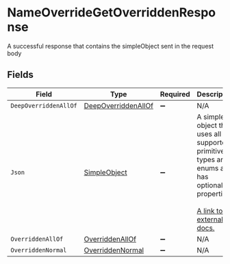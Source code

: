 # NameOverrideGetOverriddenResponse

A successful response that contains the simpleObject sent in the request body


## Fields

| Field                                                                                                                                                             | Type                                                                                                                                                              | Required                                                                                                                                                          | Description                                                                                                                                                       |
| ----------------------------------------------------------------------------------------------------------------------------------------------------------------- | ----------------------------------------------------------------------------------------------------------------------------------------------------------------- | ----------------------------------------------------------------------------------------------------------------------------------------------------------------- | ----------------------------------------------------------------------------------------------------------------------------------------------------------------- |
| `DeepOverriddenAllOf`                                                                                                                                             | [DeepOverriddenAllOf](../../Models/Operations/DeepOverriddenAllOf.md)                                                                                             | :heavy_minus_sign:                                                                                                                                                | N/A                                                                                                                                                               |
| `Json`                                                                                                                                                            | [SimpleObject](../../Models/Shared/SimpleObject.md)                                                                                                               | :heavy_minus_sign:                                                                                                                                                | A simple object that uses all our supported primitive types and enums and has optional properties.<br/><br/>[A link to the external docs.](https://docs.speakeasyapi.dev) |
| `OverriddenAllOf`                                                                                                                                                 | [OverriddenAllOf](../../Models/Operations/OverriddenAllOf.md)                                                                                                     | :heavy_minus_sign:                                                                                                                                                | N/A                                                                                                                                                               |
| `OverriddenNormal`                                                                                                                                                | [OverriddenNormal](../../Models/Operations/OverriddenNormal.md)                                                                                                   | :heavy_minus_sign:                                                                                                                                                | N/A                                                                                                                                                               |